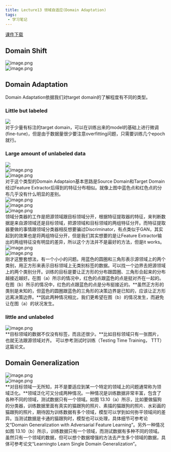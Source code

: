 ```yaml
---
title: Lecture13 领域自适应(Domain Adaptation)
tags:
 - 学习笔记
---
```



[课件下载](https://speech.ee.ntu.edu.tw/~hylee/ml/ml2021-course-data/da_v6.pdf)

## Domain Shift

![image.png](https://yeyi0003.oss-cn-hangzhou.aliyuncs.com/1721361678664-591dbc75-297a-4db3-895a-4a03680dcd5d.png)<br />![image.png](https://yeyi0003.oss-cn-hangzhou.aliyuncs.com/1721361961147-a278c14b-62f9-4db7-9070-184403f8fa17.png)

## Domain Adaptation

Domain Adaptation依据我们对target domain的了解程度有不同的类型。

### Little but labeled

![](https://yeyi0003.oss-cn-hangzhou.aliyuncs.com/1721382997821-77ee13c2-af6e-4685-bc8b-cbdf2ed936f4.png)<br />对于少量有标注的target domain，可以在训练出来的model的基础上进行微调(fine-tune)，但是由于数据量很少要注意overfitting问题，只需要训练几个epoch就行。

### Large amount of unlabeled data

![](https://yeyi0003.oss-cn-hangzhou.aliyuncs.com/1721383190499-ea39514c-5a13-4709-907a-a24f1a0ff898.png)<br />![image.png](https://yeyi0003.oss-cn-hangzhou.aliyuncs.com/1721383218090-aa3be8f5-a905-4224-adfa-038d4a8d0969.png)<br />![image.png](https://yeyi0003.oss-cn-hangzhou.aliyuncs.com/1721383389588-fa0e3efd-07ea-4e8b-9e80-9a0768ffa01f.png)<br />对于这个类型的Domain Adaptaion基本思路是Source Domain和Target Domain经过Feature Extractor后得到的特征分布相似。就像上图中蓝色点和红色点的分布几乎没有什么明显的差别。<br />![image.png](https://yeyi0003.oss-cn-hangzhou.aliyuncs.com/1721383616826-bb3ad9bb-eaf1-42be-bc78-35faf870d5e2.png)<br />![image.png](https://yeyi0003.oss-cn-hangzhou.aliyuncs.com/1721384946800-6dd35110-1140-48a4-b77a-c373f03f1f15.png)<br />![image.png](https://yeyi0003.oss-cn-hangzhou.aliyuncs.com/1721387025804-b88e1d3c-4209-4f4c-961a-23204c13fa27.png)<br />领域分类器的工作是把源领域跟目标领域分开，根据特征提取器的特征，来判断数据是来自源领域还是目标领域，把源领域和目标领域的两组特征分开。而特征提取器要做的事情跟领域分类器相反想要骗过Discriminator，有点类似于GAN，其实起到的效果也是将两组特征分开，但是我们其实想要的是让Feature Extractor输出的两组特征没有明显的差异，所以这个方法并不是最好的方法，但是it works。<br />![image.png](https://yeyi0003.oss-cn-hangzhou.aliyuncs.com/1721447172927-277ff5b0-871a-49f0-b084-73a14b53c591.png)<br />![image.png](https://yeyi0003.oss-cn-hangzhou.aliyuncs.com/1721447206960-5a5fb099-1ece-4a23-a2dd-bf160e30cba0.png)<br />刚才这整套想法，有一个小小的问题。用蓝色的圆圈和三角形表示源领域上的两个类别，用正方形来表示目标领域上无类别标签的数据。可以找一个边界去把源领域上的两个类别分开。训练的目标是要让正方形的分布跟圆圈、三角形合起来的分布越接近越好。在图（a）所示的情况中，红色的点跟蓝色的点是挺对齐在一起的。在图（b）所示的情况中，红色的点跟蓝色的点是分布挺接近的。**虽然正方形的类别是未知的，但蓝色的圆圈跟蓝色的三角形的决策边界是已知的，应该让正方形远离决策边界。**因此两种情况相比，我们更希望在图（b）的情况发生，而避免让在图（a）的状况发生。

### little and unlabeled

![image.png](https://yeyi0003.oss-cn-hangzhou.aliyuncs.com/1721447656563-47160f91-3dee-4f74-baca-5002cfc2b176.png)<br />**目标领域的数据不仅没有标签，而且还很少。**比如目标领域只有一张图片，也就无法跟源领域对齐。 可以参考测试时训练（Testing Time Training， TTT）这篇论文。

## Domain Generalization

![image.png](https://yeyi0003.oss-cn-hangzhou.aliyuncs.com/1721448019959-e810031b-2fe8-4ec9-aedc-856855395df4.png)<br />![image.png](https://yeyi0003.oss-cn-hangzhou.aliyuncs.com/1721448053874-ff54aae6-a72d-4544-861c-abdbf1fd6a19.png)<br />**对目标领域一无所知，并不是要适应到某一个特定的领域上的问题通常称为领域泛化。**领域泛化可又分成两种情况。一种情况是训练数据非常丰富，包含了各种不同的领域，测试数据只有一个领域。如图 13.10（a）所示，比如要做猫狗的分类器，训练数据里面有真实的猫跟狗的照片、素描的猫跟狗的照片、水彩画的猫跟狗的照片，期待因为训练数据有多个领域，模型可以学到如何弥平领域间的差异。当测试数据是卡通的猫跟狗时，模型也可以处理，具体细节可参考论文“Domain Generalization with Adversarial Feature Learning”。另外一种情况如图 13.10（b）所示，训练数据只有一个领域，而测试数据有多种不同的领域。虽然只有一个领域的数据，但可以想个数据增强的方法去产生多个领域的数据，具体可参考论文“Learningto Learn Single Domain Generalization”。